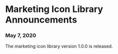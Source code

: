 # Marketing Icon Library Announcements

### May 7, 2020
The marketing icon library version 1.0.0 is released.
